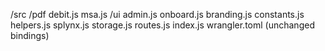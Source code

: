 /src
  /pdf
    debit.js
    msa.js
  /ui
    admin.js
    onboard.js
  branding.js
  constants.js
  helpers.js
  splynx.js
  storage.js
  routes.js
  index.js
wrangler.toml  (unchanged bindings)
